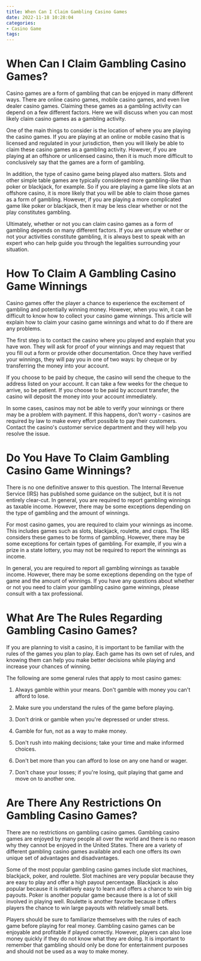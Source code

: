 ```yaml
---
title: When Can I Claim Gambling Casino Games
date: 2022-11-18 10:28:04
categories:
- Casino Game
tags:
---
```



#  When Can I Claim Gambling Casino Games?

Casino games are a form of gambling that can be enjoyed in many different ways. There are online casino games, mobile casino games, and even live dealer casino games. Claiming these games as a gambling activity can depend on a few different factors. Here we will discuss when you can most likely claim casino games as a gambling activity.

One of the main things to consider is the location of where you are playing the casino games. If you are playing at an online or mobile casino that is licensed and regulated in your jurisdiction, then you will likely be able to claim these casino games as a gambling activity. However, if you are playing at an offshore or unlicensed casino, then it is much more difficult to conclusively say that the games are a form of gambling.

In addition, the type of casino game being played also matters. Slots and other simple table games are typically considered more gambling-like than poker or blackjack, for example. So if you are playing a game like slots at an offshore casino, it is more likely that you will be able to claim those games as a form of gambling. However, if you are playing a more complicated game like poker or blackjack, then it may be less clear whether or not the play constitutes gambling.

Ultimately, whether or not you can claim casino games as a form of gambling depends on many different factors. If you are unsure whether or not your activities constitute gambling, it is always best to speak with an expert who can help guide you through the legalities surrounding your situation.

#  How To Claim A Gambling Casino Game Winnings

Casino games offer the player a chance to experience the excitement of gambling and potentially winning money. However, when you win, it can be difficult to know how to collect your casino game winnings. This article will explain how to claim your casino game winnings and what to do if there are any problems.

The first step is to contact the casino where you played and explain that you have won. They will ask for proof of your winnings and may request that you fill out a form or provide other documentation. Once they have verified your winnings, they will pay you in one of two ways: by cheque or by transferring the money into your account.

If you choose to be paid by cheque, the casino will send the cheque to the address listed on your account. It can take a few weeks for the cheque to arrive, so be patient. If you choose to be paid by account transfer, the casino will deposit the money into your account immediately.

In some cases, casinos may not be able to verify your winnings or there may be a problem with payment. If this happens, don't worry - casinos are required by law to make every effort possible to pay their customers. Contact the casino's customer service department and they will help you resolve the issue.

#  Do You Have To Claim Gambling Casino Game Winnings?

There is no one definitive answer to this question. The Internal Revenue Service (IRS) has published some guidance on the subject, but it is not entirely clear-cut. In general, you are required to report gambling winnings as taxable income. However, there may be some exceptions depending on the type of gambling and the amount of winnings.

For most casino games, you are required to claim your winnings as income. This includes games such as slots, blackjack, roulette, and craps. The IRS considers these games to be forms of gambling. However, there may be some exceptions for certain types of gambling. For example, if you win a prize in a state lottery, you may not be required to report the winnings as income.

In general, you are required to report all gambling winnings as taxable income. However, there may be some exceptions depending on the type of game and the amount of winnings. If you have any questions about whether or not you need to claim your gambling casino game winnings, please consult with a tax professional.

#  What Are The Rules Regarding Gambling Casino Games?

If you are planning to visit a casino, it is important to be familiar with the rules of the games you plan to play. Each game has its own set of rules, and knowing them can help you make better decisions while playing and increase your chances of winning.

The following are some general rules that apply to most casino games:

1. Always gamble within your means. Don't gamble with money you can't afford to lose.

2. Make sure you understand the rules of the game before playing.

3. Don't drink or gamble when you're depressed or under stress.

4. Gamble for fun, not as a way to make money.

5. Don't rush into making decisions; take your time and make informed choices.

6. Don't bet more than you can afford to lose on any one hand or wager.

7. Don't chase your losses; if you're losing, quit playing that game and move on to another one.

#  Are There Any Restrictions On Gambling Casino Games?

There are no restrictions on gambling casino games. Gambling casino games are enjoyed by many people all over the world and there is no reason why they cannot be enjoyed in the United States. There are a variety of different gambling casino games available and each one offers its own unique set of advantages and disadvantages.

Some of the most popular gambling casino games include slot machines, blackjack, poker, and roulette. Slot machines are very popular because they are easy to play and offer a high payout percentage. Blackjack is also popular because it is relatively easy to learn and offers a chance to win big payouts. Poker is another popular game because there is a lot of skill involved in playing well. Roulette is another favorite because it offers players the chance to win large payouts with relatively small bets.

Players should be sure to familiarize themselves with the rules of each game before playing for real money. Gambling casino games can be enjoyable and profitable if played correctly. However, players can also lose money quickly if they do not know what they are doing. It is important to remember that gambling should only be done for entertainment purposes and should not be used as a way to make money.